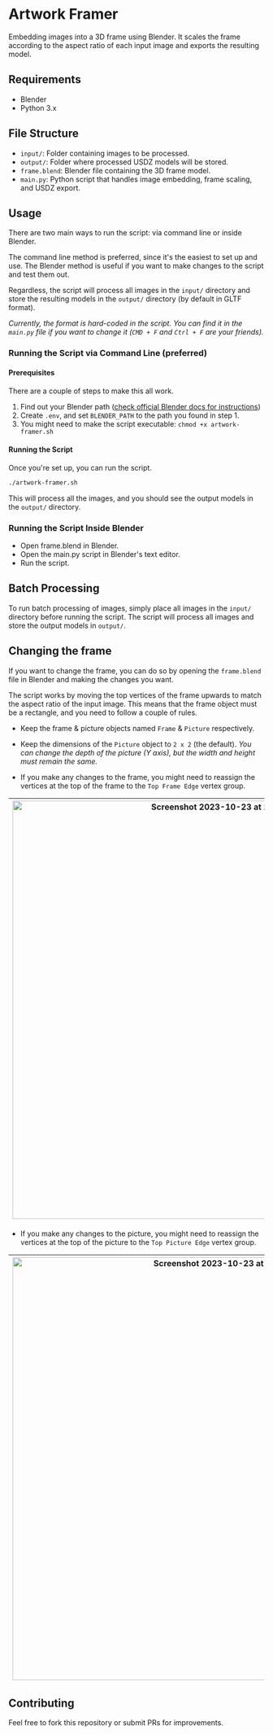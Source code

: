 # Artwork Framer

Embedding images into a 3D frame using Blender. It scales the frame according to the aspect ratio of each input image and exports the resulting model.

## Requirements

- Blender
- Python 3.x

## File Structure

- `input/`: Folder containing images to be processed.
- `output/`: Folder where processed USDZ models will be stored.
- `frame.blend`: Blender file containing the 3D frame model.
- `main.py`: Python script that handles image embedding, frame scaling, and USDZ export.

## Usage

There are two main ways to run the script: via command line or inside Blender.

The command line method is preferred, since it's the easiest to set up and use. The Blender method is useful if you want to make changes to the script and test them out.

Regardless, the script will process all images in the `input/` directory and store the resulting models in the `output/` directory (by default in GLTF format).

_Currently, the format is hard-coded in the script. You can find it in the `main.py` file if you want to change it (`CMD + F` and `Ctrl + F` are your friends)._

### Running the Script via Command Line (preferred)

#### Prerequisites

There are a couple of steps to make this all work.

1. Find out your Blender path ([check official Blender docs for instructions](https://docs.blender.org/manual/en/latest/advanced/command_line/launch/index.html))
2. Create `.env`, and set `BLENDER_PATH` to the path you found in step 1.
3. You might need to make the script executable: `chmod +x artwork-framer.sh`

#### Running the Script

Once you're set up, you can run the script.

```bash
./artwork-framer.sh
```

This will process all the images, and you should see the output models in the `output/` directory.

### Running the Script Inside Blender

- Open frame.blend in Blender.
- Open the main.py script in Blender's text editor.
- Run the script.

## Batch Processing

To run batch processing of images, simply place all images in the `input/` directory before running the script. The script will process all images and store the output models in `output/`.

## Changing the frame

If you want to change the frame, you can do so by opening the `frame.blend` file in Blender and making the changes you want.

The script works by moving the top vertices of the frame upwards to match the aspect ratio of the input image. This means that the frame object must be a rectangle, and you need to follow a couple of rules.

- Keep the frame & picture objects named `Frame` & `Picture` respectively.

- Keep the dimensions of the `Picture` object to `2 x 2` (the default). _You can change the depth of the picture (Y axis), but the width and height must remain the same._

- If you make any changes to the frame, you might need to reassign the vertices at the top of the frame to the `Top Frame Edge` vertex group.

| <img width="822" alt="Screenshot 2023-10-23 at 22 37 08" src="https://github.com/bartaxyz/artwork-framer/assets/4202010/f4b36d3c-a924-4128-97af-b5faab5c61e0"> | <img width="250" alt="Screenshot 2023-10-23 at 22 37 02" src="https://github.com/bartaxyz/artwork-framer/assets/4202010/06d0fc2e-ac0e-4eea-9f48-99a0ee62b873"> |
| --- | --- |

- If you make any changes to the picture, you might need to reassign the vertices at the top of the picture to the `Top Picture Edge` vertex group.

| <img width="831" alt="Screenshot 2023-10-23 at 22 35 00" src="https://github.com/bartaxyz/artwork-framer/assets/4202010/b71bf0bd-d01b-4502-a845-732e0d151ad6"> | <img width="251" alt="Screenshot 2023-10-23 at 22 34 46" src="https://github.com/bartaxyz/artwork-framer/assets/4202010/1be3ed9d-a96d-40c6-a461-21709d9d315c"> |
| --- | --- |

## Contributing

Feel free to fork this repository or submit PRs for improvements.
